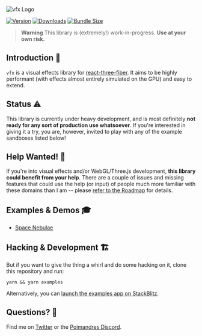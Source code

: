 ![vfx Logo](https://user-images.githubusercontent.com/1061/172030500-4142969b-a0be-403b-94a1-a6d23e20cfa3.png)

[![Version](https://img.shields.io/npm/v/vfx)](https://www.npmjs.com/package/vfx)
[![Downloads](https://img.shields.io/npm/dt/vfx.svg)](https://www.npmjs.com/package/vfx)
[![Bundle Size](https://img.shields.io/bundlephobia/min/vfx?label=bundle%20size)](https://bundlephobia.com/result?p=vfx)

> **Warning**
> This library is (extremely!) work-in-progress. **Use at your own risk.**

## Introduction 👋

`vfx` is a visual effects library for [react-three-fiber](https://github.com/pmndrs/react-three-fiber). It aims to be highly performant (with effects almost entirely simulated on the GPU) and easy to extend.

## Status ⚠️

This library is currently under heavy development, and is most definitely **not ready for any sort of production use whatsoever**. If you're interested in giving it a try, you are, however, invited to play with any of the example sandboxes listed below!

## Help Wanted! 🙏

If you're into visual effects and/or WebGL/Three.js development, **this library could benefit from your help**. There are a couple of issues and missing features that could use the help (or input) of people much more familiar with these domains than I am -- please [refer to the Roadmap](https://github.com/hmans/vfx/issues/4) for details.

## Examples & Demos 🎓

- [Space Nebulae](https://codesandbox.io/s/vfx-space-just-the-nebulae-xv9bqm?file=/src/App.js)

## Hacking & Development 🏗

But if you want to give the thing a whirl and do some hacking on it, clone this repository and run:

```
yarn && yarn examples
```

Alternatively, you can [launch the examples app on StackBlitz](https://stackblitz.com/github/hmans/vfx).

## Questions? 💬

Find me on [Twitter](https://twitter.com/hmans) or the [Poimandres Discord](https://discord.gg/aAYjm2p7c7).
